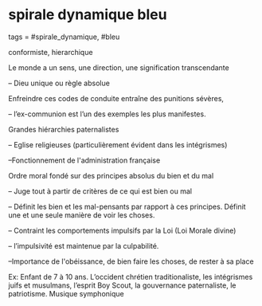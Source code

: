 # spirale dynamique bleu
tags = #spirale_dynamique, #bleu

conformiste, hierarchique

Le monde a un sens, une direction, une signification transcendante

– Dieu unique ou règle absolue

Enfreindre ces codes de conduite entraîne des punitions sévères,

– l’ex-communion est l’un des exemples les plus manifestes.

Grandes hiérarchies paternalistes

– Eglise religieuses (particulièrement évident dans les intégrismes)

–Fonctionnement de l'administration française

Ordre moral fondé sur des principes absolus du bien et du mal

– Juge tout à partir de critères de ce qui est bien ou mal

– Définit les bien et les mal-pensants par rapport à ces principes. Définit une et une seule manière de voir les choses.

– Contraint les comportements impulsifs par la Loi (Loi Morale divine)

– l’impulsivité est maintenue par la culpabilité.

–Importance de l'obéissance, de bien faire les choses, de rester à sa place

Ex: Enfant de 7 à 10 ans. L’occident chrétien traditionaliste, les intégrismes juifs et musulmans, l’esprit Boy Scout, la gouvernance paternaliste, le patriotisme. Musique symphonique

